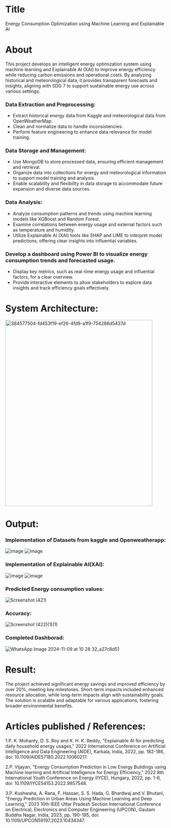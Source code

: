 # Title
Energy Consumption Optimization using Machine Learning and Explainable AI


# About
This project develops an intelligent energy optimization system using machine learning and Explainable AI (XAI) to improve energy efficiency while reducing carbon emissions and operational costs. By analyzing historical and meteorological data, it provides transparent forecasts and insights, aligning with SDG 7 to support sustainable energy use across various settings.

### Data Extraction and Preprocessing:
- Extract historical energy data from Kaggle and meteorological data from OpenWeatherMap.
- Clean and normalize data to handle inconsistencies.
- Perform feature engineering to enhance data relevance for model training.

### Data Storage and Management:
- Use MongoDB to store processed data, ensuring efficient management and retrieval.
- Organize data into collections for energy and meteorological information to support model training and analysis.
- Enable scalability and flexibility in data storage to accommodate future expansion and diverse data sources.

### Data Analysis:
- Analyze consumption patterns and trends using machine learning models like XGBoost and Random Forest.
- Examine correlations between energy usage and external factors such as temperature and humidity.
- Utilize Explainable AI (XAI) tools like SHAP and LIME to interpret model predictions, offering clear insights into influential variables.

### Develop a dashboard using Power BI to visualize energy consumption trends and forecasted usage.
- Display key metrics, such as real-time energy usage and influential factors, for a clear overview.
- Provide interactive elements to allow stakeholders to explore data insights and track efficiency goals effectively.

# System Architecture:
<img width="459" height="581" alt="384577504-fd453f19-ef26-4fd9-a1f9-754286d5437d" src="https://github.com/user-attachments/assets/08c705aa-fb8f-42a4-8205-5d75c580913b" />


# Output:
### Implementation of Datasets from kaggle and Openweatherapp:
![image](https://github.com/user-attachments/assets/29ffc3e5-c75a-4957-9c80-7abf631d0484)
![image](https://github.com/user-attachments/assets/e20a852a-63ee-4611-9045-f6d91f366029)

### Implementation of Explainable AI(XAI):
![image](https://github.com/user-attachments/assets/cebfd354-a927-4a50-b836-3dfd327804a5)
![image](https://github.com/user-attachments/assets/d5ae99ec-62ca-49d5-b762-7d153ae3c4f7)

### Predicted Energy consumption values:
![Screenshot (421)](https://github.com/user-attachments/assets/c9c183d9-adf3-42ca-ab0d-26088245818c)

### Accuracy:
![Screenshot (422)(1)(1)](https://github.com/user-attachments/assets/0f09d052-1fe7-4ea8-ba9c-29eb9f7e3899)

### Completed Dashborad:

![WhatsApp Image 2024-11-09 at 10 28 32_a27c8d51](https://github.com/user-attachments/assets/50686162-6ea0-414d-b62f-a429590a58cc)

# Result:
The project achieved significant energy savings and improved efficiency by over 20%, meeting key milestones. Short-term impacts included enhanced resource allocation, while long-term impacts align with sustainability goals. The solution is scalable and adaptable for various applications, fostering broader environmental benefits.

# Articles published / References:
1.P. K. Mohanty, D. S. Roy and K. H. K. Reddy, "Explainable AI for predicting daily household energy usages," 2022 International Conference on Artificial Intelligence and Data Engineering (AIDE), Karkala, India, 2022, pp. 182-186, doi: 10.1109/AIDE57180.2022.10060217.

2.P. Vijayan, "Energy Consumption Prediction in Low Energy Buildings using Machine learning and Artificial Intelligence for Energy Efficiency," 2022 8th International Youth Conference on Energy (IYCE), Hungary, 2022, pp. 1-6, doi: 10.1109/IYCE54153.2022.9857548.

3.P. Kushwaha, A. Rana, F. Hassan, S. S. Hada, G. Bhardwaj and V. Bhutani, "Energy Prediction in Urban Areas Using Machine Learning and Deep Learning," 2023 10th IEEE Uttar Pradesh Section International Conference on Electrical, Electronics and Computer Engineering (UPCON), Gautam Buddha Nagar, India, 2023, pp. 190-195, doi: 10.1109/UPCON59197.2023.10434347.
